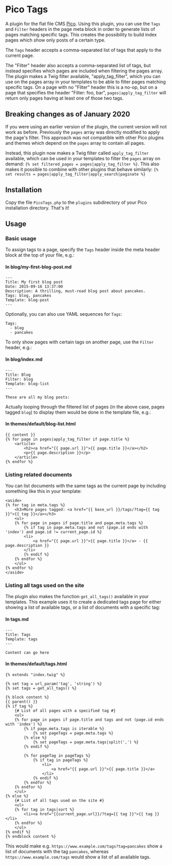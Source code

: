 # Pico Tags

A plugin for the flat file CMS [Pico](https://github.com/picocms/Pico). Using this plugin, you can use the `Tags` and
`Filter` headers in the page meta block in order to generate lists of pages matching specific tags. This creates the
possibility to build index pages which show only posts of a certain type.

The `Tags` header accepts a comma-separated list of tags that apply to the current page.

The "Filter" header also accepts a comma-separated list of tags, but instead specifies which pages are included when
filtering the pages array. The plugin makes a Twig filter available, "apply_tag_filter", which you can use on the
pages array in your templates to be able to filter pages matching specific tags. On a page with no "Filter" header
this is a no-op, but on a page that specifies the header "Filter: foo, bar", `pages|apply_tag_filter` will return only
pages having at least one of those two tags.

## Breaking changes as of January 2020

If you were using an earlier version of the plugin, the current version will not work as before. Previously the `pages`
array was directly modified to apply the page's filter. This approach was not compatible with other Pico plugins and
themes which depend on the `pages` array to contain all pages.

Instead, this plugin now makes a Twig filter called `apply_tag_filter` available, which can be used in your templates
to filter the `pages` array on demand: `{% set filtered_pages = pages|apply_tag_filter %}`. This also makes it
possible to combine with other plugins that behave similarly:
`{% set results = pages|apply_tag_filter|apply_search|paginate %}`

## Installation

Copy the file `PicoTags.php` to the `plugins` subdirectory of your Pico installation directory. That's it!

## Usage

### Basic usage

To assign tags to a page, specify the `Tags` header inside the meta header block at the top of your file, e.g.:

#### In blog/my-first-blog-post.md
```
---
Title: My first blog post
Date: 2015-09-16 13:37:00
Description: A thrilling, must-read blog post about pancakes.
Tags: blog, pancakes
Template: blog-post
---
```

Optionally, you can also use YAML sequences for `Tags`:
```
Tags:
  - blog
  - pancakes
```

To only show pages with certain tags on another page, use the `Filter` header, e.g.:

#### In blog/index.md
```
---
Title: Blog
Filter: blog
Template: blog-list
---

These are all my blog posts:
```

Actually looping through the filtered list of pages (in the above case, pages tagged `blog`) to display them would be
done in the template file, e.g.:

#### In themes/default/blog-list.html
```twig
{{ content }}
{% for page in pages|apply_tag_filter if page.title %}
    <article>
        <h2><a href="{{ page.url }}">{{ page.title }}</a></h2>
        <p>{{ page.description }}</p>
    </article>
{% endfor %}
```

### Listing related documents

You can list documents with the same tags as the current page by including something like this in your template:

```twig
<aside> 
{% for tag in meta.tags %}
    <h3>More pages tagged: <a href="{{ base_url }}/tags/?tag={{ tag }}">{{ tag }}</a></h3>
    <ul>
    {% for page in pages if page.title and page.meta.tags %}
        {% if tag in page.meta.tags and not (page.id ends with 'index') and page.id != current_page.id %}
        <li>
            <a href="{{ page.url }}">{{ page.title }}</a> - {{ page.description }}
        </li>
        {% endif %}
    {% endfor %}
    </ul>
{% endfor %}
</aside> 
```

### Listing all tags used on the site

The plugin also makes the function `get_all_tags()` available in your templates. This example uses it to create a dedicated tags page for either showing a list of available tags, or a list of documents with a specific tag:

#### In tags.md
```
---
Title: Tags
Template: tags
---

Content can go here

```

#### In themes/default/tags.html
```twig
{% extends "index.twig" %}

{% set tag = url_param('tag', 'string') %}
{% set tags = get_all_tags() %}

{% block content %}
{{ parent() }}
{% if tag %}
    {# List of all pages with a specified tag #}
    <ul>
    {% for page in pages if page.title and tags and not (page.id ends with 'index') %}
        {% if page.meta.tags is iterable %}
            {% set pageTags = page.meta.tags %}
        {% else %}
            {% set pageTags = page.meta.tags|split(',') %}
        {% endif %}
        
        {% for pageTag in pageTags %}
            {% if tag in pageTags %}
                <li>
                    <a href="{{ page.url }}">{{ page.title }}</a>
                </li>
            {% endif %}
        {% endfor %}
    {% endfor %}
    </ul>
{% else %}
    {# List of all tags used on the site #}
    <ul>
    {% for tag in tags|sort %}
        <li><a href="{{current_page.url}}/?tag={{ tag }}">{{ tag }}</li>
    {% endfor %}
    </ul>
{% endif %}
{% endblock content %}
```

This would make e.g. `https://www.example.com/tags?tag=pancakes` show a list of documents
with the tag `pancakes`, whereas `https://www.example.com/tags` would show a list of all available tags.
